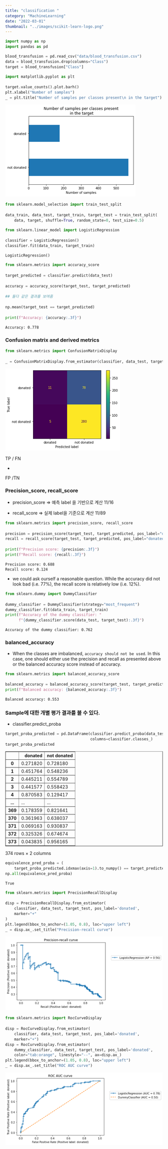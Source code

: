 ```yaml
---
title: "classification "
category: "MachineLearning"
date: "2022-03-01"
thumbnail: "../images/scikit-learn-logo.png"
---
```


```python
import numpy as np
import pandas as pd
```

```python
blood_transfusion = pd.read_csv("data/blood_transfusion.csv")
data = blood_transfusion.drop(columns="Class")
target = blood_transfusion["Class"]
```

```python
import matplotlib.pyplot as plt

target.value_counts().plot.barh()
plt.xlabel("Number of samples")
_ = plt.title("Number of samples per classes present\n in the target")
```

![png](output_2_0.png)

```python
from sklearn.model_selection import train_test_split

data_train, data_test, target_train, target_test = train_test_split(
    data, target, shuffle=True, random_state=0, test_size=0.5)
```

```python
from sklearn.linear_model import LogisticRegression

classifier = LogisticRegression()
classifier.fit(data_train, target_train)
```

    LogisticRegression()

```python
from sklearn.metrics import accuracy_score

target_predicted = classifier.predict(data_test)

accuracy = accuracy_score(target_test, target_predicted)

## 둘다 같은 결과를 보여줌

np.mean(target_test == target_predicted)

print(f"Accuracy: {accuracy:.3f}")
```

    Accuracy: 0.778

### Confusion matrix and derived metrics

```python
from sklearn.metrics import ConfusionMatrixDisplay

_ = ConfusionMatrixDisplay.from_estimator(classifier, data_test, target_test)
```

![png](output_7_0.png)

TP / FN

-

FP /TN

### Precision_score, recall_score

- precision_score => 예측 label 을 기반으로 계산 11/16

- recall_score => 실제 label을 기준으로 계산 11/89

```python
from sklearn.metrics import precision_score, recall_score

precision = precision_score(target_test, target_predicted, pos_label="donated")
recall = recall_score(target_test, target_predicted, pos_label="donated")

print(f"Precision score: {precision:.3f}")
print(f"Recall score: {recall:.3f}")
```

    Precision score: 0.688
    Recall score: 0.124

- we could ask ourself a reasonable question. While the accuracy did not look bad (i.e. 77%), the recall score is relatively low (i.e. 12%).

```python
from sklearn.dummy import DummyClassifier

dummy_classifier = DummyClassifier(strategy="most_frequent")
dummy_classifier.fit(data_train, target_train)
print(f"Accuracy of the dummy classifier: "
      f"{dummy_classifier.score(data_test, target_test):.3f}")
```

    Accuracy of the dummy classifier: 0.762

### balanced_accuracy

- When the classes are imbalanced, `accuracy should not be used`. In this case, one should either use the precision and recall as presented above or the balanced accuracy score instead of accuracy.

```python
from sklearn.metrics import balanced_accuracy_score

balanced_accuracy = balanced_accuracy_score(target_test, target_predicted)
print(f"Balanced accuracy: {balanced_accuracy:.3f}")
```

    Balanced accuracy: 0.553

### Sample에 대한 개별 평가 결과를 볼 수 있다.

- classifier.predict_proba

```python
target_proba_predicted = pd.DataFrame(classifier.predict_proba(data_test),
                                      columns=classifier.classes_)
target_proba_predicted
```

<div>
<style scoped>
    .dataframe tbody tr th:only-of-type {
        vertical-align: middle;
    }

    .dataframe tbody tr th {
        vertical-align: top;
    }

    .dataframe thead th {
        text-align: right;
    }

</style>
<table border="1" class="dataframe">
  <thead>
    <tr style="text-align: right;">
      <th></th>
      <th>donated</th>
      <th>not donated</th>
    </tr>
  </thead>
  <tbody>
    <tr>
      <th>0</th>
      <td>0.271820</td>
      <td>0.728180</td>
    </tr>
    <tr>
      <th>1</th>
      <td>0.451764</td>
      <td>0.548236</td>
    </tr>
    <tr>
      <th>2</th>
      <td>0.445211</td>
      <td>0.554789</td>
    </tr>
    <tr>
      <th>3</th>
      <td>0.441577</td>
      <td>0.558423</td>
    </tr>
    <tr>
      <th>4</th>
      <td>0.870583</td>
      <td>0.129417</td>
    </tr>
    <tr>
      <th>...</th>
      <td>...</td>
      <td>...</td>
    </tr>
    <tr>
      <th>369</th>
      <td>0.178359</td>
      <td>0.821641</td>
    </tr>
    <tr>
      <th>370</th>
      <td>0.361963</td>
      <td>0.638037</td>
    </tr>
    <tr>
      <th>371</th>
      <td>0.069163</td>
      <td>0.930837</td>
    </tr>
    <tr>
      <th>372</th>
      <td>0.325326</td>
      <td>0.674674</td>
    </tr>
    <tr>
      <th>373</th>
      <td>0.043835</td>
      <td>0.956165</td>
    </tr>
  </tbody>
</table>
<p>374 rows × 2 columns</p>
</div>

```python
equivalence_pred_proba = (
    target_proba_predicted.idxmax(axis=1).to_numpy() == target_predicted)
np.all(equivalence_pred_proba)
```

    True

```python
from sklearn.metrics import PrecisionRecallDisplay

disp = PrecisionRecallDisplay.from_estimator(
    classifier, data_test, target_test, pos_label='donated',
    marker="+"
)
plt.legend(bbox_to_anchor=(1.05, 0.8), loc="upper left")
_ = disp.ax_.set_title("Precision-recall curve")
```

![png](output_18_0.png)

```python
from sklearn.metrics import RocCurveDisplay

disp = RocCurveDisplay.from_estimator(
    classifier, data_test, target_test, pos_label='donated',
    marker="+")
disp = RocCurveDisplay.from_estimator(
    dummy_classifier, data_test, target_test, pos_label='donated',
    color="tab:orange", linestyle="--", ax=disp.ax_)
plt.legend(bbox_to_anchor=(1.05, 0.8), loc="upper left")
_ = disp.ax_.set_title("ROC AUC curve")
```

![png](output_19_0.png)

```python

```
